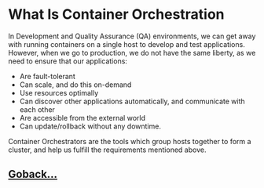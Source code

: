 # What Is **Container Orchestration**

In Development and Quality Assurance (QA) environments, we can get away with running containers on a single host to develop and test applications. However, when we go to production, we do not have the same liberty, as we need to ensure that our applications:

- Are fault-tolerant
- Can scale, and do this on-demand
- Use resources optimally
- Can discover other applications automatically, and communicate with each other
- Are accessible from the external world 
- Can update/rollback without any downtime. 

Container Orchestrators are the tools which group hosts together to form a cluster, and help us fulfill the requirements mentioned above.

## [Goback...](./index.md)